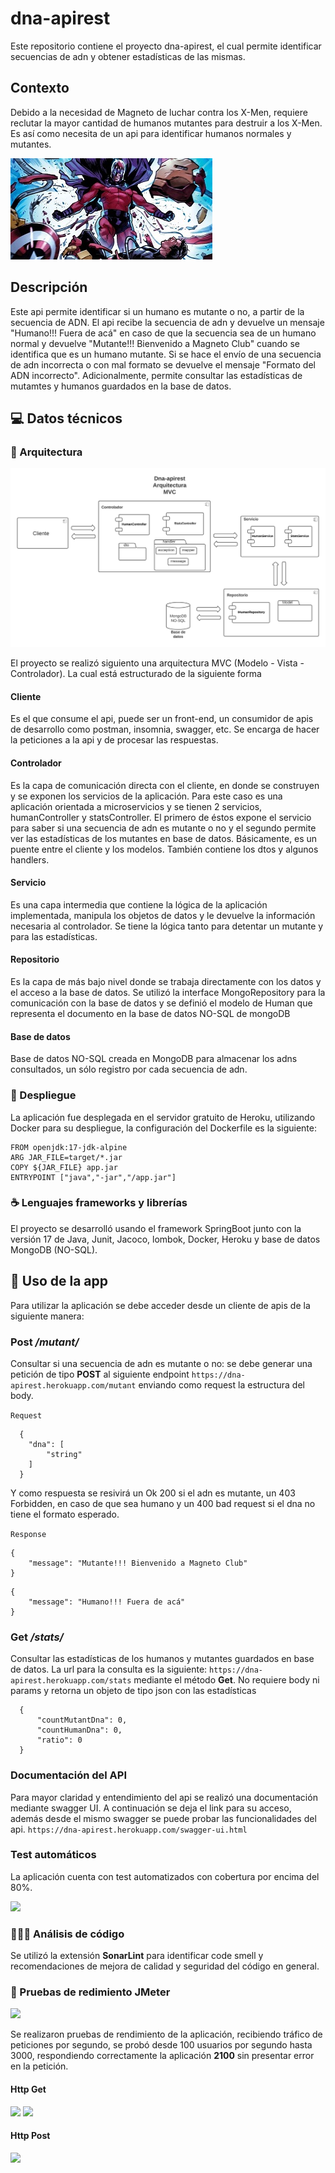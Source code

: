 # dna-apirest
Este repositorio contiene el proyecto dna-apirest, el cual permite identificar secuencias de adn y obtener estadísticas 
de las mismas.

## Contexto
Debido a la necesidad de Magneto de luchar contra los X-Men, requiere reclutar la mayor cantidad 
de humanos mutantes para destruir a los X-Men. Es así como necesita de un api para identificar humanos normales y
mutantes.

![](src/main/resources/documents/magneto.jpg)
## Descripción
Este api permite identificar si un humano es mutante o no, a partir de la secuencia de ADN. El api recibe la secuencia 
de adn y devuelve un mensaje "Humano!!! Fuera de acá" en caso de que la secuencia sea de un humano normal y devuelve 
"Mutante!!! Bienvenido a Magneto Club" cuando se identifica que es un humano mutante. Si se hace el envío de una
secuencia de adn incorrecta o con mal formato se devuelve el mensaje "Formato del ADN incorrecto". Adicionalmente, 
permite consultar las estadísticas de mutamtes y humanos guardados en la base de datos.

## 💻 Datos técnicos

### 📝 Arquitectura
![](src/main/resources/documents/architecture.png)

El proyecto se realizó siguiento una arquitectura MVC (Modelo - Vista - Controlador). La cual está estructurado de la 
siguiente forma

#### Cliente
Es el que consume el api, puede ser un front-end, un consumidor de apis de desarrollo como postman, insomnia, swagger,
etc. Se encarga de hacer la peticiones a la api y de procesar las respuestas.

#### Controlador
Es la capa de comunicación directa con el cliente, en donde se construyen y se exponen los servicios de la aplicación.
Para este caso es una aplicación orientada a microservicios y se tienen 2 servicios, humanController y statsController.
El primero de éstos expone el servicio para saber si una secuencia de adn es mutante o no y el segundo permite ver las 
estadísticas de los mutantes en base de datos. Básicamente, es un puente entre el cliente y los modelos. También contiene 
los dtos y algunos handlers.

#### Servicio
Es una capa intermedia que contiene la lógica de la aplicación implementada, manipula los objetos de datos y le devuelve 
la información necesaria al controlador. Se tiene la lógica tanto para detentar un mutante y para las estadísticas.

#### Repositorio
Es la capa de más bajo nivel donde se trabaja directamente con los datos y el acceso a la base de datos. Se utilizó la 
interface MongoRepository para la comunicación con la base de datos y se definió el modelo de Human que representa el 
documento en la base de datos NO-SQL de mongoDB

#### Base de datos
Base de datos NO-SQL creada en MongoDB para almacenar los adns consultados, un sólo registro por cada secuencia de adn.

### 🚀 Despliegue
La aplicación fue desplegada en el servidor gratuito de Heroku, utilizando Docker para su despliegue, la configuración 
del Dockerfile es la siguiente:
```
FROM openjdk:17-jdk-alpine
ARG JAR_FILE=target/*.jar
COPY ${JAR_FILE} app.jar
ENTRYPOINT ["java","-jar","/app.jar"]
```

### ☕ Lenguajes frameworks y librerías
El proyecto se desarrolló usando el framework SpringBoot junto con la versión 17 de Java, Junit, Jacoco, lombok, Docker,
Heroku y base de datos MongoDB (NO-SQL).

## 🤖 Uso de la app
Para utilizar la aplicación se debe acceder desde un cliente de apis de la siguiente manera:

### Post */mutant/* 
Consultar si una secuencia de adn es mutante o no: se debe generar una petición de tipo **POST** al siguiente endpoint 
```https://dna-apirest.herokuapp.com/mutant``` enviando como request la estructura del body.

``` Request ```

```
  {
    "dna": [
        "string"
    ]
  }
```
Y como respuesta se resivirá un Ok 200 si el adn es mutante, un 403 Forbidden, en caso de que sea humano y un 400 
bad request si el dna no tiene el formato esperado.

``` Response ```
``` 
{
	"message": "Mutante!!! Bienvenido a Magneto Club"
} 
```
```
{
	"message": "Humano!!! Fuera de acá"
}
```

### Get */stats/*
Consultar las estadísticas de los humanos y mutantes guardados en base de datos. La url para la consulta es la siguiente:
```https://dna-apirest.herokuapp.com/stats``` mediante el método **Get**.
No requiere body ni params y retorna un objeto de tipo json con las estadísticas

```
  {
      "countMutantDna": 0,
      "countHumanDna": 0,
      "ratio": 0
  }
```
### Documentación del API
Para mayor claridad y entendimiento del api se realizó una documentación mediante swagger UI.
A continuación se deja el link para su acceso, además desde el mismo swagger se puede probar las funcionalidades del api.
```https://dna-apirest.herokuapp.com/swagger-ui.html```

### Test automáticos
La aplicación cuenta con test automatizados con cobertura por encima del 80%.

![](src/main/resources/documents/automatedTest.png)

### 👨🏽‍💻 Análisis de código
Se utilizó la extensión **SonarLint** para identificar code smell y recomendaciones de mejora de calidad y seguridad del 
código en general.

### 🔨 Pruebas de redimiento JMeter
![](src/main/resources/documents/jmeter.png)

Se realizaron pruebas de rendimiento de la aplicación, recibiendo tráfico de peticiones por segundo, se probó desde
100 usuarios por segundo hasta 3000, respondiendo correctamente la aplicación **2100** sin presentar error en la petición.

#### Http Get
![](src/main/resources/documents/jmeterGetT.png)
![](src/main/resources/documents/jmeterGetSummary.png)

#### Http Post
![](src/main/resources/documents/jmeterPostT.png)




